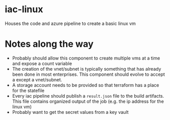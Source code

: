 # iac-linux
Houses the code and azure pipeline to create a basic linux vm

# Notes along the way
* Probably should allow this component to create multiple vms at a time and expose a count variable
* The creation of the vnet/subnet is typically something that has already been done in most enterprises. This component should evolve to accept a except a vnet/subnet.
* A storage account needs to be provided so that terraform has a place for the statefile  
* Every iac pipeline should publish a `result.json` file to the build artifacts. This file contains organized output of the job (e.g. the ip address for the linux vm)
* Probably want to get the secret values from a key vault
